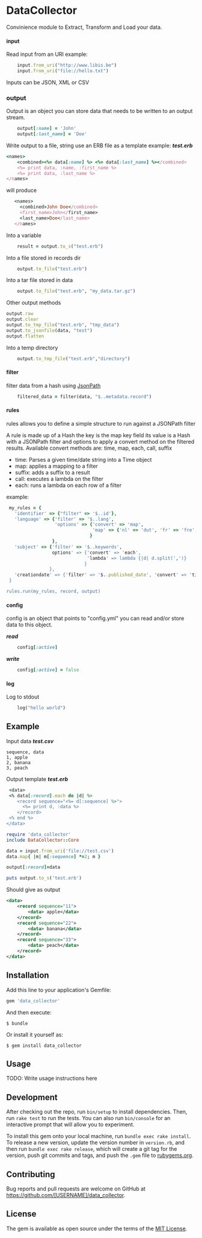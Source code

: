 # DataCollector
Convinience module to Extract, Transform and Load your data.

#### input    
Read input from an URI
example:
```ruby  
    input.from_uri("http://www.libis.be")
    input.from_uri("file://hello.txt")
```

Inputs can be JSON, XML or CSV

 ### output 
Output is an object you can store data that needs to be written to an output stream.  
```ruby  
    output[:name] = 'John'
    output[:last_name] = 'Doe'
```    

Write output to a file, string use an ERB file as a template
example:
___test.erb___
```ruby
<names>
    <combined><%= data[:name] %> <%= data[:last_name] %></combined>
    <%= print data, :name, :first_name %>
    <%= print data, :last_name %>
</names>
```
will produce
```ruby
   <names>
     <combined>John Doe</combined>
     <first_name>John</first_name>
     <last_name>Doe</last_name>
   </names>
```

Into a variable
```ruby
    result = output.to_s("test.erb")
```  

Into a file stored in records dir
```ruby
    output.to_file("test.erb")
``` 

Into a tar file stored in data
```ruby
    output.to_file("test.erb", "my_data.tar.gz")
```    

Other output methods
```ruby
output.raw
output.clear
output.to_tmp_file("test.erb", "tmp_data")
output.to_jsonfile(data, "test")
output.flatten
```

Into a temp directory
```ruby
    output.to_tmp_file("test.erb","directory")
```    
   
#### filter
filter data from a hash using [JsonPath](http://goessner.net/articles/JsonPath/index.html)

```ruby
    filtered_data = filter(data, "$..metadata.record")
```

#### rules

rules allows you to define a simple structure to run against a JSONPath filter

A rule is made up of a Hash the key is the map key field its value is a Hash with a JSONPath filter and options to apply a convert method on the filtered results.
Available convert methods are: time, map, each, call, suffix
  - time: Parses a given time/date string into a Time object
  - map: applies a mapping to a filter
  - suffix: adds a suffix to a result
  - call: executes a lambda on the filter
  - each: runs a lambda on each row of a filter

 example:
```ruby 
 my_rules = {
   'identifier' => {"filter" => '$..id'},
   'language' => {'filter' => '$..lang',
                  'options' => {'convert' => 'map',
                                'map' => {'nl' => 'dut', 'fr' => 'fre', 'de' => 'ger', 'en' => 'eng'}
                               }
                 },
   'subject' => {'filter' => '$..keywords',
                 options' => {'convert' => 'each',
                              'lambda' => lambda {|d| d.split(',')}
                             }
                },
   'creationdate' => {'filter' => '$..published_date', 'convert' => 'time'}
 }

rules.run(my_rules, record, output)
```    

#### config
config is an object that points to "config.yml" you can read and/or store data to this object.

___read___    
```ruby
    config[:active]
```    
___write___
```ruby
    config[:active] = false
```    
#### log
Log to stdout
```ruby
    log("hello world")
```


## Example
Input data ___test.csv___
```csv
sequence, data
1, apple
2, banana
3, peach
```

Output template ___test.erb___
```ruby
 <data>
 <% data[:record].each do |d| %>
    <record sequence="<%= d[:sequence] %>">
      <%= print d, :data %>
    </record>
 <% end %>
</data>
```

```ruby
require 'data_collector'
include DataCollector::Core

data = input.from_uri('file://test.csv')
data.map{ |m| m[:sequence] *=2; m }

output[:record]=data

puts output.to_s('test.erb')
```

Should give as output
```xml
<data>
    <record sequence="11">
        <data> apple</data>    
    </record>
    <record sequence="22">
        <data> banana</data>    
    </record>
    <record sequence="33">
        <data> peach</data>    
    </record>
</data>
```


## Installation

Add this line to your application's Gemfile:

```ruby
gem 'data_collector'
```

And then execute:

    $ bundle

Or install it yourself as:

    $ gem install data_collector

## Usage

TODO: Write usage instructions here

## Development

After checking out the repo, run `bin/setup` to install dependencies. Then, run `rake test` to run the tests. You can also run `bin/console` for an interactive prompt that will allow you to experiment.

To install this gem onto your local machine, run `bundle exec rake install`. To release a new version, update the version number in `version.rb`, and then run `bundle exec rake release`, which will create a git tag for the version, push git commits and tags, and push the `.gem` file to [rubygems.org](https://rubygems.org).

## Contributing

Bug reports and pull requests are welcome on GitHub at https://github.com/[USERNAME]/data_collector.

## License

The gem is available as open source under the terms of the [MIT License](https://opensource.org/licenses/MIT).
